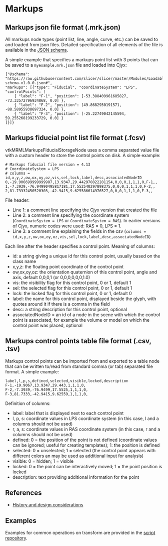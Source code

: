 # Markups

## Markups json file format (.mrk.json)

All markups node types (point list, line, angle, curve, etc.) can be saved to and loaded from json files. Detailed specification of all elements of the file is available in the [JSON schema](https://github.com/Slicer/Slicer/blob/master/Modules/Loadable/Markups/Resources/Schema).

A simple example that specifies a markups point list with 3 points that can be saved to a `myexample.mrk.json` file and loaded into Cjyx:

```
{"@schema": "https://raw.githubusercontent.com/slicer/slicer/master/Modules/Loadable/Markups/Resources/Schema/markups-schema-v1.0.0.json#",
"markups": [{"type": "Fiducial", "coordinateSystem": "LPS", "controlPoints": [
    { "label": "F-1", "position": [-53.388409961685827, -73.33572796934868, 0.0] },
    { "label": "F-2", "position": [49.8682950191571, -88.58955938697324, 0.0] },
    { "label": "F-3", "position": [-25.22749042145594, 59.255268199233729, 0.0] }
]}]}
```

## Markups fiducial point list file format (.fcsv)

vtkMRMLMarkupsFiducialStorageNode uses a comma separated value file with a custom header to store the control points on disk. A simple example:

```
# Markups fiducial file version = 4.13
# CoordinateSystem = LPS
# columns = id,x,y,z,ow,ox,oy,oz,vis,sel,lock,label,desc,associatedNodeID
0,-19.906699999999987,13.9347,29.442970822281154,0,0,0,1,1,1,0,F-1,,
1,-7.3939,-76.94990495817181,17.552540297898375,0,0,0,1,1,1,0,F-2,,
2,81.73332450520303,-42.9415,9.625586614976527,0,0,0,1,1,1,0,F-3,,
```

File header:
- Line 1: a comment line specifying the Cjyx version that created the file
- Line 2: a comment line specifying the coordinate system (`CoordinateSystem = LPS` or `CoordinateSystem = RAS`). In earlier versions of Cjyx, numeric codes were used: RAS = 0, LPS = 1.
- Line 3: a comment line explaining the fields in the csv (`columns = id,x,y,z,ow,ox,oy,oz,vis,sel,lock,label,desc,associatedNodeID`)

Each line after the header specifies a control point. Meaning of columns:
- id: a string giving a unique id for this control point, usually based on the class name
- x,y,z: the floating point coordinate of the control point
- ow,ox,oy,oz: the orientation quaternion of this control point, angle and axis, default 0,0,0,1 (or 0,0,0,0,0,0,1.0)
- vis: the visibility flag for this control point, 0 or 1, default 1
- sel: the selected flag for this control point, 0 or 1, default 1
- lock: the locked flag for this control point, 0 or 1, default 0
- label: the name for this control point, displayed beside the glyph, with quotes around it if there is a comma in the field
- desc: a string description for this control point, optional
- associatedNodeID = an id of a node in the scene with which the control point is associated, for example the volume or model on which the control point was placed, optional

## Markups control points table file format (.csv, .tsv)

Markups control points can be imported from and exported to a table node that can be written to/read from standard comma (or tab) separated file format. A simple example:

```
label,l,p,s,defined,selected,visible,locked,description
F-1,-19.9067,13.9347,29.443,1,1,1,0,
F-2,-7.3939,-76.9499,17.5525,1,1,1,0,
F-3,81.7333,-42.9415,9.62559,1,1,1,0,
```

Definition of columns:
- label: label that is displayed next to each control point
- l, p, s: coordinate values in LPS coordinate system (in this case, l and a columns should not be used)
- r, a, s: coordinate values in RAS coordinate system (in this case, r and a columns should not be used)
- defined: 0 = the position of the point is not defined (coordinate values can be ignored; useful for creating templates); 1: the position is defined
- selected: 0 = unselected; 1 = selected (the control point appears with different colors an may be used as additional input for analysis)
- visible: 0 = hidden; 1 = visible
- locked: 0 = the point can be interactively moved; 1 = the point position is locked
- description: text providing additional information for the point

## References

- [History and design considerations](https://www.slicer.org/wiki/Documentation/Labs/Improving_Markups)

## Examples

Examples for common operations on transform are provided in the [script repository](../script_repository.md#markups).
